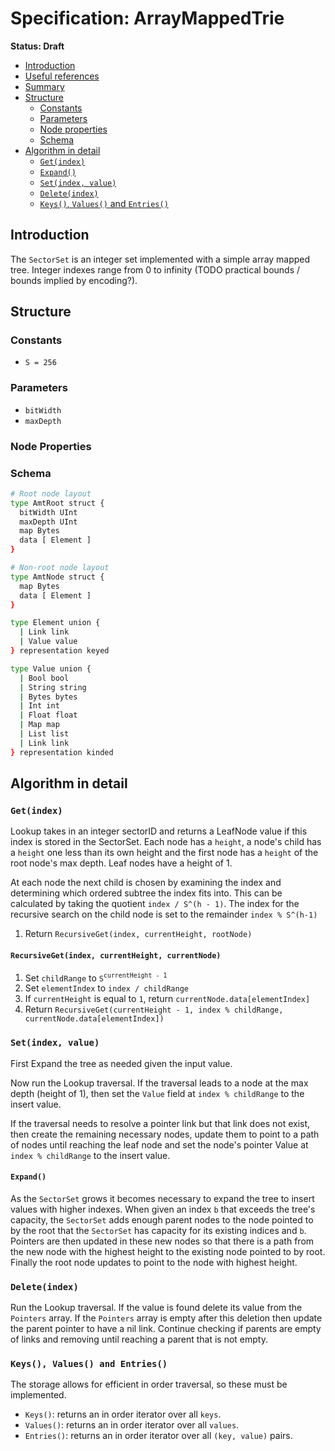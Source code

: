 # Specification: ArrayMappedTrie

**Status: Draft**

* [Introduction](#Introduction)
* [Useful references](#Useful-references)
* [Summary](#Summary)
* [Structure](#Structure)
  * [Constants](#Constants)
  * [Parameters](#Parameters)
  * [Node properties](#Node-properties)
  * [Schema](#Schema)
* [Algorithm in detail](#Algorithm-in-detail)
  * [`Get(index)`](#Getindex)
  * [`Expand()`](#Expand)
  * [`Set(index, value)`](#Setindex-value)
  * [`Delete(index)`](#Deleteindex)
  * [`Keys()`, `Values()` and `Entries()`](#Keys-Values-and-Entries)

## Introduction

The `SectorSet` is an integer set implemented with a simple array mapped tree.
Integer indexes range from 0 to infinity (TODO practical bounds / bounds implied by encoding?).

## Structure

### Constants

- `S = 256`

### Parameters

- `bitWidth`
- `maxDepth`

### Node Properties

### Schema

```sh
# Root node layout
type AmtRoot struct {
  bitWidth UInt
  maxDepth UInt
  map Bytes
  data [ Element ]
}

# Non-root node layout
type AmtNode struct {
  map Bytes
  data [ Element ]
}

type Element union {
  | Link link
  | Value value
} representation keyed

type Value union {
  | Bool bool
  | String string
  | Bytes bytes
  | Int int
  | Float float
  | Map map
  | List list
  | Link link
} representation kinded
```

## Algorithm in detail

### `Get(index)`

Lookup takes in an integer sectorID and returns a LeafNode value if this index
is stored in the SectorSet.  Each node has a `height`, a node's child has a
`height` one less than its own height and the first node has a `height` of the
root node's max depth.  Leaf nodes have a height of 1.

At each node the next child is chosen by examining the index and determining
which ordered subtree the index fits into.  This can be calculated by taking
the quotient `index / S^(h - 1)`.  The index for the recursive search on the
child node is set to the remainder `index % S^(h-1)`

1. Return `RecursiveGet(index, currentHeight, rootNode)`

#### `RecursiveGet(index, currentHeight, currentNode)`

1. Set `childRange` to `S`<sup>`currentHeight - 1`</sup>
2. Set `elementIndex` to `index / childRange`
3. If `currentHeight` is equal to `1`, return `currentNode.data[elementIndex]`
4. Return `RecursiveGet(currentHeight - 1, index % childRange, currentNode.data[elementIndex])`

### `Set(index, value)`

First Expand the tree as needed given the input value.

Now run the Lookup traversal.  If the traversal leads to a node at the max depth
(height of 1), then set the `Value` field at `index % childRange` to the insert value.

If the traversal needs to resolve a pointer link but that link does not exist,
then create the remaining necessary nodes, update them to point to a path
of nodes until reaching the leaf node and set the node's pointer Value at
`index % childRange` to the insert value.

#### `Expand()`

As the `SectorSet` grows it becomes necessary to expand the tree to insert
values with higher indexes.  When given an index `b` that exceeds the tree's
capacity, the `SectorSet` adds enough parent nodes to the node pointed to by
the root that the `SectorSet` has capacity for its existing indices and `b`.
Pointers are then updated in these new nodes so that there is a path from
the new node with the highest height to the existing node pointed to by root.
Finally the root node updates to point to the node with highest height.

### `Delete(index)`

Run the Lookup traversal. If the value is found delete its value from the
`Pointers` array.  If the `Pointers` array is empty after this deletion then
update the parent pointer to have a nil link.  Continue checking if parents
are empty of links and removing until reaching a parent that is not empty.

### `Keys(), Values() and Entries()`

The storage allows for efficient in order traversal, so these must be implemented.

- `Keys()`: returns an in order iterator over all `keys`.
- `Values()`: returns an in order iterator over all `values`.
- `Entries()`: returns an in order iterator over all `(key, value)` pairs.
